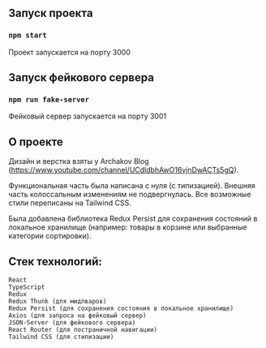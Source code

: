 
## Запуск проекта

### `npm start`

Проект запускается на порту 3000

## Запуск фейкового сервера

### `npm run fake-server`

Фейковый сервер запускается на порту 3001


## О проекте

Дизайн и верстка взяты у Archakov Blog (https://www.youtube.com/channel/UCdldbhAwO16vjnDwACTs5gQ).

Функциональная часть была написана с нуля (с типизацией). Внешняя часть колоссальным изменениям не подвергнулась. Все возможные стили переписаны на Tailwind CSS. 

Была добавлена библиотека Redux Persist для сохранения состояний в локальное хранилище (например: товары в корзине или выбранные категории сортировки).

## Стек технологий:
    React
    TypeScript
    Redux
    Redux Thunk (для мидлваров)
    Redux Persist (для сохранения состояния в локальное хранилище)
    Axios (для запроса на фейковый сервер)
    JSON-Server (для фейкового сервера)
    React Router (для постраничной навигации)
    Tailwind CSS (для стилизации)
    
